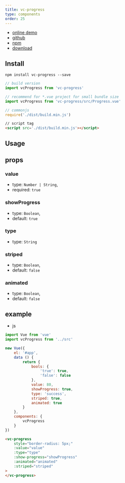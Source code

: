 ```yaml
---
title: vc-progress
type: components
order: 25
---
```


* [online demo](https://iwaimai-bi-fe.github.io/vc-progress/examples/)
* [github](https://github.com/iwaimai-bi-fe/vc-progress)
* [npm](https://www.npmjs.com/package/vc-progress)
* [download](https://github.com/iwaimai-bi-fe/vc-progress/archive/master.zip)

## Install

``` npm
npm install vc-progress --save
```

``` js
// build version
import vcProgress from 'vc-progress'

// recommend for *.vue project for small bundle size
import vcProgress from 'vc-progress/src/Progress.vue'
```

``` js 
// commonjs
require('./dist/build.min.js')
```

``` html
// script tag
<script src='./dist/build.min.js'></script>
```

## Usage

## props

### value

* type: `Number | String`,
* required: `true`

### showProgress

* type: `Boolean`,
* default: `true` 

### type

* type: `String`

### striped

* type: `Boolean`,
* default: `false`

### animated

* type: `Boolean`,
* default: `false`

## example

* js

```js
import Vue from 'vue'
import vcProgress from '../src'

new Vue({
    el: '#app',
    data () {
        return {
            bools: {
                'true': true,
                'false': false
            },
            value: 80,
            showProgress: true,
            type: 'success',
            striped: true,
            animated: true
        }
    },
    components: {
        vcProgress
    }
})
```

```html
<vc-progress
    style="border-radius: 5px;"
    :value="value"
    :type="type"
    :show-progress="showProgress"
    :animated="animated"
    :striped="striped"
>
</vc-progress>
```
